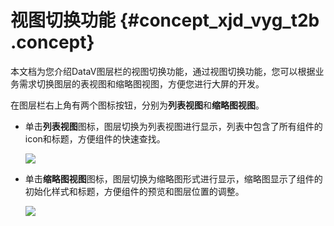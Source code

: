 # 视图切换功能 {#concept_xjd_vyg_t2b .concept}

本文档为您介绍DataV图层栏的视图切换功能，通过视图切换功能，您可以根据业务需求切换图层的表视图和缩略图视图，方便您进行大屏的开发。

在图层栏右上角有两个图标按钮，分别为**列表视图**和**缩略图视图**。

-   单击**列表视图**图标，图层切换为列表视图进行显示，列表中包含了所有组件的icon和标题，方便组件的快速查找。

    ![](http://static-aliyun-doc.oss-cn-hangzhou.aliyuncs.com/assets/img/17375/15598028789223_zh-CN.png)

-   单击**缩略图视图**图标，图层切换为缩略图形式进行显示，缩略图显示了组件的初始化样式和标题，方便组件的预览和图层位置的调整。

    ![](http://static-aliyun-doc.oss-cn-hangzhou.aliyuncs.com/assets/img/17375/15598028789222_zh-CN.png)


